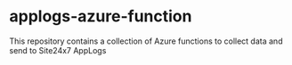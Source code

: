 # applogs-azure-function
This repository contains a collection of Azure functions to collect data and send to Site24x7 AppLogs
